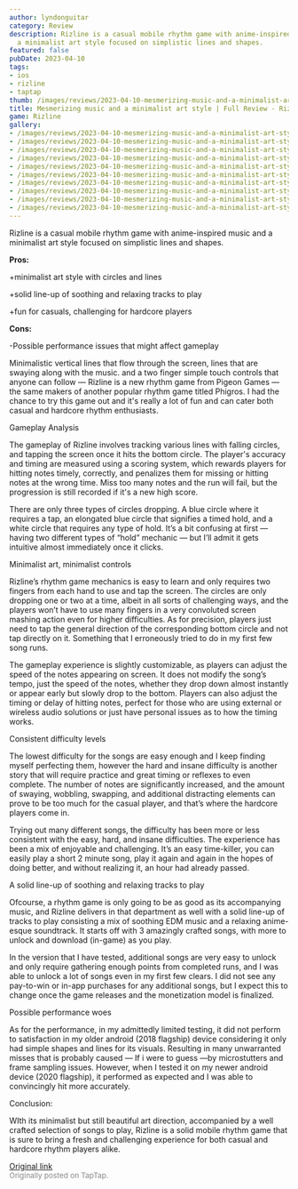 ```yaml
---
author: lyndonguitar
category: Review
description: Rizline is a casual mobile rhythm game with anime-inspired music and
  a minimalist art style focused on simplistic lines and shapes.
featured: false
pubDate: 2023-04-10
tags:
- ios
- rizline
- taptap
thumb: /images/reviews/2023-04-10-mesmerizing-music-and-a-minimalist-art-style--full-review---rizline-0.avif
title: Mesmerizing music and a minimalist art style | Full Review - Rizline
game: Rizline
gallery:
- /images/reviews/2023-04-10-mesmerizing-music-and-a-minimalist-art-style--full-review---rizline-0.avif
- /images/reviews/2023-04-10-mesmerizing-music-and-a-minimalist-art-style--full-review---rizline-2.avif
- /images/reviews/2023-04-10-mesmerizing-music-and-a-minimalist-art-style--full-review---rizline-3.avif
- /images/reviews/2023-04-10-mesmerizing-music-and-a-minimalist-art-style--full-review---rizline-4.avif
- /images/reviews/2023-04-10-mesmerizing-music-and-a-minimalist-art-style--full-review---rizline-5.avif
- /images/reviews/2023-04-10-mesmerizing-music-and-a-minimalist-art-style--full-review---rizline-6.avif
- /images/reviews/2023-04-10-mesmerizing-music-and-a-minimalist-art-style--full-review---rizline-7.avif
- /images/reviews/2023-04-10-mesmerizing-music-and-a-minimalist-art-style--full-review---rizline-8.avif
- /images/reviews/2023-04-10-mesmerizing-music-and-a-minimalist-art-style--full-review---rizline-9.avif
- /images/reviews/2023-04-10-mesmerizing-music-and-a-minimalist-art-style--full-review---rizline-10.avif
---
```

Rizline is a casual mobile rhythm game with anime-inspired music and a minimalist art style focused on simplistic lines and shapes.


**Pros:**


+minimalist art style with circles and lines

+solid line-up of soothing and relaxing tracks to play

+fun for casuals, challenging for hardcore players


**Cons:**


-Possible performance issues that might affect gameplay

Minimalistic vertical lines that flow through the screen, lines that are swaying along with the music. and a two finger simple touch controls that anyone can follow — Rizline is a new rhythm game from Pigeon Games — the same makers of another popular rhythm game titled Phigros. I had the chance to try this game out and it's really a lot of fun and can cater both casual and hardcore rhythm enthusiasts.

Gameplay Analysis

The gameplay of Rizline involves tracking various lines with falling circles, and tapping the screen once it hits the bottom circle. The player's accuracy and timing are measured using a scoring system, which rewards players for hitting notes timely, correctly, and penalizes them for missing or hitting notes at the wrong time. Miss too many notes and the run will fail, but the progression is still recorded if it's a new high score.

There are only three types of circles dropping. A blue circle where it requires a tap, an elongated blue circle that signifies a timed hold, and a white circle that requires any type of hold. It’s a bit confusing at first — having two different types of “hold” mechanic — but I’ll admit it gets intuitive almost immediately once it clicks.

Minimalist art, minimalist controls

Rizline’s rhythm game mechanics is easy to learn and only requires two fingers from each hand to use and tap the screen. The circles are only dropping one or two at a time, albeit in all sorts of challenging ways, and the players won’t have to use many fingers in a very convoluted screen mashing action even for higher difficulties. As for precision, players just need to tap the general direction of the corresponding bottom circle and not tap directly on it. Something that I erroneously tried to do in my first few song runs.

The gameplay experience is slightly customizable, as players can adjust the speed of the notes appearing on screen. It does not modify the song’s tempo, just the speed of the notes, whether they drop down almost instantly or appear early but slowly drop to the bottom. Players can also adjust the timing or delay of hitting notes, perfect for those who are using external or wireless audio solutions or just have personal issues as to how the timing works.

Consistent difficulty levels

The lowest difficulty for the songs are easy enough and I keep finding myself perfecting them, however the hard and insane difficulty is another story that will require practice and great timing or reflexes to even complete. The number of notes are significantly increased, and the amount of swaying, wobbling, swapping, and additional distracting elements can prove to be too much for the casual player, and that’s where the hardcore players come in.

Trying out many different songs, the difficulty has been more or less consistent with the easy, hard, and insane difficulties. The experience has been a mix of enjoyable and challenging. It’s an easy time-killer, you can easily play a short 2 minute song, play it again and again in the hopes of doing better, and without realizing it, an hour had already passed.

A solid line-up of soothing and relaxing tracks to play

Ofcourse, a rhythm game is only going to be as good as its accompanying music, and Rizline delivers in that department as well with a solid line-up of tracks to play consisting a mix of soothing EDM music and a relaxing anime-esque soundtrack. It starts off with 3 amazingly crafted songs, with more to unlock and download (in-game) as you play.

In the version that I have tested, additional songs are very easy to unlock and only require gathering enough points from completed runs, and I was able to unlock a lot of songs even in my first few clears. I did not see any pay-to-win or in-app purchases for any additional songs, but I expect this to change once the game releases and the monetization model is finalized.

Possible performance woes

As for the performance, in my admittedly limited testing, it did not perform to satisfaction in my older android (2018 flagship) device considering it only had simple shapes and lines for its visuals. Resulting in many unwarranted misses that is probably caused — If i were to guess —by microstutters and frame sampling issues. However, when I tested it on my newer android device (2020 flagship), it performed as expected and I was able to convincingly hit more accurately.

Conclusion:

WIth its minimalist but still beautiful art direction, accompanied by a well crafted selection of songs to play, Rizline is a solid mobile rhythm game that is sure to bring a fresh and challenging experience for both casual and hardcore rhythm players alike.

[Original link](https://www.taptap.io/post/5069236)<br><span style="font-size: 0.95em; color: #888;">Originally posted on TapTap.</span>